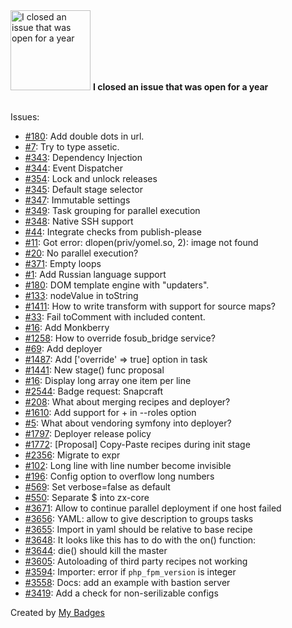<img src="https://my-badges.github.io/my-badges/old-issue-1.png" alt="I closed an issue that was open for a year" title="I closed an issue that was open for a year" width="128">
<strong>I closed an issue that was open for a year</strong>
<br><br>

Issues:

- <a href="https://github.com/swiftmailer/swiftmailer/issues/180">#180</a>: Add double dots in url.
- <a href="https://github.com/KnpLabs/symfony2-autocomplete/issues/7">#7</a>: Try to type assetic.
- <a href="https://github.com/deployphp/deployer/issues/343">#343</a>: Dependency Injection
- <a href="https://github.com/deployphp/deployer/issues/344">#344</a>: Event Dispatcher
- <a href="https://github.com/deployphp/deployer/issues/354">#354</a>: Lock and unlock releases
- <a href="https://github.com/deployphp/deployer/issues/345">#345</a>: Default stage selector
- <a href="https://github.com/deployphp/deployer/issues/347">#347</a>: Immutable settings
- <a href="https://github.com/deployphp/deployer/issues/349">#349</a>: Task grouping for parallel execution
- <a href="https://github.com/deployphp/deployer/issues/348">#348</a>: Native SSH support
- <a href="https://github.com/release-it/release-it/issues/44">#44</a>: Integrate checks from publish-please
- <a href="https://github.com/Joe-noh/yomel/issues/11">#11</a>: Got error: dlopen(priv/yomel.so, 2): image not found
- <a href="https://github.com/thephpleague/shunt/issues/20">#20</a>: No parallel execution?
- <a href="https://github.com/js2coffee/js2coffee/issues/371">#371</a>: Empty loops
- <a href="https://github.com/bigwhoop/sentence-breaker/issues/1">#1</a>: Add Russian language support
- <a href="https://github.com/h5bp/lazyweb-requests/issues/180">#180</a>: DOM template engine with "updaters".
- <a href="https://github.com/jindw/xmldom/issues/133">#133</a>: nodeValue in toString
- <a href="https://github.com/browserify/browserify/issues/1411">#1411</a>: How to write transform with support for source maps?
- <a href="https://github.com/thlorenz/convert-source-map/issues/33">#33</a>: Fail toComment with included content.
- <a href="https://github.com/baryshev/template-benchmark/issues/16">#16</a>: Add Monkberry
- <a href="https://github.com/hwi/HWIOAuthBundle/issues/1258">#1258</a>: How to override fosub_bridge service?
- <a href="https://github.com/matiassingers/awesome-readme/issues/69">#69</a>: Add deployer
- <a href="https://github.com/deployphp/deployer/issues/1487">#1487</a>: Add ['override' => true] option in task
- <a href="https://github.com/deployphp/deployer/issues/1441">#1441</a>: New stage() func proposal
- <a href="https://github.com/Javascipt/Jsome/issues/16">#16</a>: Display long array one item per line
- <a href="https://github.com/badges/shields/issues/2544">#2544</a>: Badge request: Snapcraft
- <a href="https://github.com/deployphp/recipes/issues/208">#208</a>: What about merging recipes and deployer?
- <a href="https://github.com/deployphp/deployer/issues/1610">#1610</a>: Add support for + in --roles option
- <a href="https://github.com/deployphp/distribution/issues/5">#5</a>: What about vendoring symfony into deployer?
- <a href="https://github.com/deployphp/deployer/issues/1797">#1797</a>: Deployer release policy
- <a href="https://github.com/deployphp/deployer/issues/1772">#1772</a>: [Proposal] Copy-Paste recipes during init stage
- <a href="https://github.com/argoproj/argo-workflows/issues/2356">#2356</a>: Migrate to expr
- <a href="https://github.com/kazzkiq/CodeFlask/issues/102">#102</a>: Long line with line number become invisible
- <a href="https://github.com/josdejong/lossless-json/issues/196">#196</a>: Config option to overflow long numbers
- <a href="https://github.com/google/zx/issues/569">#569</a>: Set verbose=false as default
- <a href="https://github.com/google/zx/issues/550">#550</a>: Separate $ into zx-core
- <a href="https://github.com/deployphp/deployer/issues/3671">#3671</a>: Allow to continue parallel deployment if one host failed
- <a href="https://github.com/deployphp/deployer/issues/3656">#3656</a>: YAML: allow to give description to groups tasks
- <a href="https://github.com/deployphp/deployer/issues/3655">#3655</a>: Import in yaml should be relative to base recipe
- <a href="https://github.com/deployphp/deployer/issues/3648">#3648</a>: It looks like this has to do with the on() function:
- <a href="https://github.com/deployphp/deployer/issues/3644">#3644</a>: die() should kill the master
- <a href="https://github.com/deployphp/deployer/issues/3605">#3605</a>: Autoloading of third party recipes not working
- <a href="https://github.com/deployphp/deployer/issues/3594">#3594</a>: Importer: error if `php_fpm_version` is integer
- <a href="https://github.com/deployphp/deployer/issues/3558">#3558</a>: Docs: add an example with bastion server
- <a href="https://github.com/deployphp/deployer/issues/3419">#3419</a>: Add a check for non-serilizable configs


Created by <a href="https://github.com/my-badges/my-badges">My Badges</a>